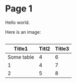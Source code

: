 # Page 1

Hello world.&#x20;

Here is an image:

<figure><img src=".gitbook/assets/Bildschirmfoto 2024-06-12 um 4.17.41 PM.png" alt=""><figcaption></figcaption></figure>



| Title1     | Titl2 | Title3 |
| ---------- | ----- | ------ |
| Some table | 4     | 6      |
| 1          | 4     | 7      |
| 2          | 5     | 8      |
